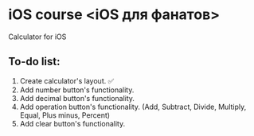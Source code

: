 #  iOS course <iOS для фанатов>
Calculator for iOS

##  To-do list:
1. Create calculator's layout. ✅
2. Add number button's functionality.
3. Add decimal button's functionality.
4. Add operation button's functionality. (Add, Subtract, Divide, Multiply, Equal, Plus minus, Percent)
5. Add clear button's functionality.

